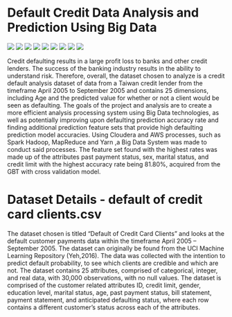 # Default Credit Data Analysis and Prediction Using Big Data
![](https://img.shields.io/badge/CODE-PYTHON-informational?style=flat&logo=<LOGO_NAME>&logoColor=white&color=2bbc8a)
![](https://img.shields.io/badge/version-3.7.3-informational?style=flat&logo=<LOGO_NAME>&logoColor=white&color=2bbc8a)
![](https://img.shields.io/badge/Cloudera-6.3.2-informational?style=flat&logo=<LOGO_NAME>&logoColor=white&color=2bbc8a)
![](https://img.shields.io/badge/Tableau-2019.4-informational?style=flat&logo=<LOGO_NAME>&logoColor=white&color=2bbc8a)
![](https://img.shields.io/badge/AWS-HDFS-informational?style=flat&logo=<LOGO_NAME>&logoColor=white&color=2bbc8a)
![](https://img.shields.io/badge/ML-Yarn-informational?style=flat&logo=<LOGO_NAME>&logoColor=white&color=2bbc8a)
![](https://img.shields.io/badge/Mapreduce-informational?style=flat&logo=<LOGO_NAME>&logoColor=white&color=2bbc8a)
![](https://img.shields.io/badge/Domain-Finance-informational?style=flat&logo=<LOGO_NAME>&logoColor=white&color=2bbc8a)
![](https://img.shields.io/badge/PySpark-informational?style=flat&logo=<LOGO_NAME>&logoColor=white&color=2bbc8a)

Credit defaulting results in a large profit loss to banks and other credit lenders. The success of the banking industry results in the ability to understand risk. Therefore, overall, the dataset chosen to analyze is a credit default analysis dataset of data from a Taiwan credit lender from the timeframe April 2005 to September 2005 and contains 25 dimensions, including Age and the predicted value for whether or not a client would be seen as defaulting. The goals of the project and analysis are to create a more efficient analysis processing system using Big Data technologies, as well as potentially improving upon defaulting prediction accuracy rate and finding additional prediction feature sets that provide high defaulting prediction model accuracies. Using Cloudera and AWS processes, such as Spark Hadoop, MapReduce and Yarn ,a Big Data System was made to conduct said processes. The feature set found with the highest rates was made up of the attributes past payment status, sex, marital status, and credit limit with the highest accuracy rate being 81.80%, acquired from the GBT with cross validation model.

# Dataset Details - default of credit card clients.csv
The dataset chosen is titled “Default of Credit Card Clients” and looks at the default customer payments data within the timeframe April 2005 – September 2005. The dataset can originally be found from the UCI Machine Learning Repository  (Yeh,2016). The data was collected with the intention to predict default probability, to see which clients are credible and which are not. The dataset contains 25 attributes, comprised of categorical, integer, and real data, with 30,000 observations, with no null values. 
The dataset is comprised of the customer related attributes ID, credit limit, gender, education level, marital status, age, past payment status, bill statement, payment statement, and anticipated defaulting status, where each row contains a different customer’s status across each of the attributes. 
